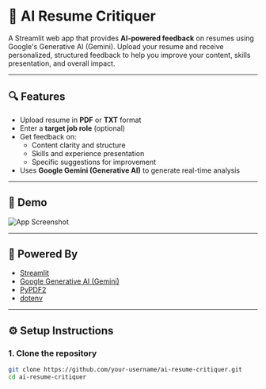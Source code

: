 # 📃 AI Resume Critiquer

A Streamlit web app that provides **AI-powered feedback** on resumes using Google's Generative AI (Gemini). Upload your resume and receive personalized, structured feedback to help you improve your content, skills presentation, and overall impact.

---

## 🔍 Features

- Upload resume in **PDF** or **TXT** format
- Enter a **target job role** (optional)
- Get feedback on:
  - Content clarity and structure
  - Skills and experience presentation
  - Specific suggestions for improvement
- Uses **Google Gemini (Generative AI)** to generate real-time analysis

---

## 🚀 Demo

![App Screenshot](https://via.placeholder.com/800x400?text=AI+Resume+Critiquer+Streamlit+Demo)

---

## 🧠 Powered By

- [Streamlit](https://streamlit.io/)
- [Google Generative AI (Gemini)](https://ai.google.dev/)
- [PyPDF2](https://pypi.org/project/PyPDF2/)
- [dotenv](https://pypi.org/project/python-dotenv/)

---

## ⚙️ Setup Instructions

### 1. Clone the repository

```bash
git clone https://github.com/your-username/ai-resume-critiquer.git
cd ai-resume-critiquer
